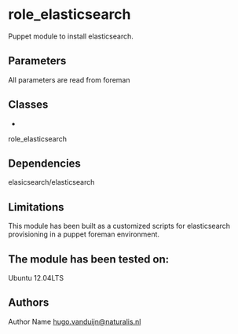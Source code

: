 role_elasticsearch
===================

Puppet module to install elasticsearch.


Parameters
-------------
All parameters are read from foreman

Classes
-------------
-
role_elasticsearch


Dependencies
-------------
elasicsearch/elasticsearch




Limitations
-------------
This module has been built as a customized scripts for elasticsearch provisioning in a puppet foreman environment.

The module has been tested on:
- 
Ubuntu 12.04LTS

Authors
-------------
Author Name <hugo.vanduijn@naturalis.nl>

